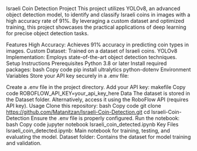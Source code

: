Israeli Coin Detection Project
This project utilizes YOLOv8, an advanced object detection model, to identify and classify Israeli coins in images with a high accuracy rate of 91%. By leveraging a custom dataset and optimized training, this project showcases the practical applications of deep learning for precise object detection tasks.

Features
High Accuracy: Achieves 91% accuracy in predicting coin types in images.
Custom Dataset: Trained on a dataset of Israeli coins.
YOLOv8 Implementation: Employs state-of-the-art object detection techniques.
Setup Instructions
Prerequisites
Python 3.8 or later
Install required packages:
bash
Copy code
pip install ultralytics python-dotenv
Environment Variables
Store your API key securely in a .env file:

Create a .env file in the project directory.
Add your API key:
makefile
Copy code
ROBOFLOW_API_KEY=your_api_key_here
Data
The dataset is stored in the Dataset folder.
Alternatively, access it using the RoboFlow API (requires API key).
Usage
Clone this repository:
bash
Copy code
git clone https://github.com/Matanitzan/Israeli-Coin-Detection.git
cd Israeli-Coin-Detection
Ensure the .env file is properly configured.
Run the notebook:
bash
Copy code
jupyter notebook Israeli_coin_detected.ipynb
Key Files
Israeli_coin_detected.ipynb: Main notebook for training, testing, and evaluating the model.
Dataset folder: Contains the dataset for model training and validation.
